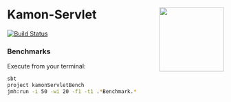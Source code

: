 # Kamon-Servlet <img align="right" src="https://rawgit.com/kamon-io/Kamon/master/kamon-logo.svg" height="150px" style="padding-left: 20px"/>
[![Build Status](https://travis-ci.org/kamon-io/kamon-servlet.svg?branch=master)](https://travis-ci.org/kamon-io/kamon-servlet)


### Benchmarks

Execute from your terminal:

```bash
sbt
project kamonServletBench
jmh:run -i 50 -wi 20 -f1 -t1 .*Benchmark.*
```
